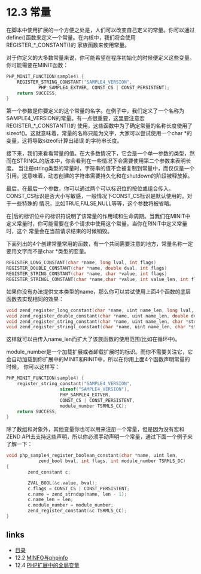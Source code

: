 # 12.3 常量

在脚本中使用扩展的一个方便之处是，人们可以改变自己定义的常量。你可以通过define()函数来定义一个常量。在内核中，我们将会使用REGISTER_*_CONSTANT()的
家族函数来使用常量。

对于你定义的大多数常量来说，你可能希望在程序初始化的时候便定义这些变量。你可能需要在MINIT函数：

````c
PHP_MINIT_FUNCTION(sample4) {
    REGISTER_STRING_CONSTANT("SAMPLE4_VERSION",
            PHP_SAMPLE4_EXTVER, CONST_CS | CONST_PERSISTENT);
    return SUCCESS;
}
````

第一个参数是你要定义的这个常量的名字。在例子中，我们定义了一个名称为SAMPLE4_VERSION的常量。有一点很重要，这里要注意宏REGISTER_*_CONSTANT()的
使用，这些函数中为了确定常量的名称长度使用了sizeof()。这就意味着，常量的名称只能为文字，大家可以尝试使用一个char *的变量，这将导致sizeof计算出错误
的字符串长度。

接下来，我们来看看常量的值。在大多数情况下，它会是一个单一参数的类型，然而在STRINGL的版本中，你会看到在一些情况下会需要使用第二个参数来表明长度。
当注册string类型的常量时，字符串的值不会被复制到常量中，而仅仅是一个引用。这意味着，动态创建的字符串需要持久化和在shutdown的阶段被释放掉。

最后，在最后一个参数，你可以通过两个可以标识位的按位或组合传入。CONST_CS标识是否大小写敏感，一般情况下CONST_CS标识是默认使用的。对于一些特殊的
情况，比如TRUE,FALSE,NULL等等，这个参数将被省略。

在|后的标识位中的标识符说明了该常量的作用域和生命周期。当我们在MINIT中定义常量时，你可能需要在多个请求中使用这个常量，当你在RINIT中定义常量时，这个
常量会在当前请求结束的时候销毁。

下面列出的4个创建常量常用的函数，有一个共同需要注意的地方，常量名称一定要用文字而不是char *类型的变量。

````c
REGISTER_LONG_CONSTANT(char *name, long lval, int flags)
REGISTER_DOUBLE_CONSTANT(char *name, double dval, int flags)
REGISTER_STRING_CONSTANT(char *name, char *value, int flags)
REGISTER_STRINGL_CONSTANT(char *name,char *value, int value_len, int flags)
````

如果你没有办法提供文本类型的name，那么你可以尝试使用上面4个函数的底层函数去实现相同的效果：

````c
void zend_register_long_constant(char *name, uint name_len, long lval, int flags, int module_number TSRMLS_DC)
void zend_register_double_constant(char *name, uint name_len, double dval, int flags, int module_number TSRMLS_DC)
void zend_register_string_constant(char *name, uint name_len, char *strval, int flags, int module_number TSRMLS_DC)
void zend_register_stringl_constant(char *name, uint name_len, char *strval, uint strlen, int flags,int module_number TSRMLS_DC)
````

这样就可以由传入name_len而扩大了该族函数的使用范围(比如在循环中)。

module_number是一个加载扩展或者卸载扩展时的标识。而你不需要关注它，它会自动加载到你扩展中的MINIT和RINIT中，所以在你用上面4个函数声明常量的时候，
你可以这样写：

````c
PHP_MINIT_FUNCTION(sample4) {
    register_string_constant("SAMPLE4_VERSION",
                    sizeof("SAMPLE4_VERSION"),
                    PHP_SAMPLE4_EXTVER,
                    CONST_CS | CONST_PERSISTENT,
                    module_number TSRMLS_CC);
    return SUCCESS;
}
````

除了数组和对象外，其他变量你也可以用来注册一个常量，但是因为没有宏和ZEND API去支持这些声明，所以你必须手动声明一个常量，通过下面一个例子来了解一下：

````c
void php_sample4_register_boolean_constant(char *name, uint len,
            zend_bool bval, int flags, int module_number TSRMLS_DC)
{
        zend_constant c;

        ZVAL_BOOL(&c.value, bval);
        c.flags = CONST_CS | CONST_PERSISTENT;
        c.name = zend_strndup(name, len - 1);
        c.name_len = len;
        c.module_number = module_number;
        zend_register_constant(&c TSRMLS_CC);
}
````

## links
   * [目录](</book/preface.md>)
   * 12.2 [MINFO与phpinfo](</book/chapt12/12.2.md>)
   * 12.4 [PHP扩展中的全局变量](</book/chapt12/12.4.md>)

